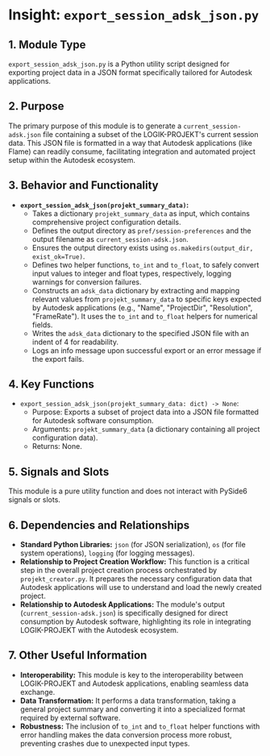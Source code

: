 # Insight: `export_session_adsk_json.py`

## 1. Module Type

`export_session_adsk_json.py` is a Python utility script designed for exporting project data in a JSON format specifically tailored for Autodesk applications.

## 2. Purpose

The primary purpose of this module is to generate a `current_session-adsk.json` file containing a subset of the LOGIK-PROJEKT's current session data. This JSON file is formatted in a way that Autodesk applications (like Flame) can readily consume, facilitating integration and automated project setup within the Autodesk ecosystem.

## 3. Behavior and Functionality

- **`export_session_adsk_json(projekt_summary_data)`:**
  - Takes a dictionary `projekt_summary_data` as input, which contains comprehensive project configuration details.
  - Defines the output directory as `pref/session-preferences` and the output filename as `current_session-adsk.json`.
  - Ensures the output directory exists using `os.makedirs(output_dir, exist_ok=True)`.
  - Defines two helper functions, `to_int` and `to_float`, to safely convert input values to integer and float types, respectively, logging warnings for conversion failures.
  - Constructs an `adsk_data` dictionary by extracting and mapping relevant values from `projekt_summary_data` to specific keys expected by Autodesk applications (e.g., "Name", "ProjectDir", "Resolution", "FrameRate"). It uses the `to_int` and `to_float` helpers for numerical fields.
  - Writes the `adsk_data` dictionary to the specified JSON file with an indent of 4 for readability.
  - Logs an info message upon successful export or an error message if the export fails.

## 4. Key Functions

- `export_session_adsk_json(projekt_summary_data: dict) -> None`:
  - Purpose: Exports a subset of project data into a JSON file formatted for Autodesk software consumption.
  - Arguments: `projekt_summary_data` (a dictionary containing all project configuration data).
  - Returns: None.

## 5. Signals and Slots

This module is a pure utility function and does not interact with PySide6 signals or slots.

## 6. Dependencies and Relationships

- **Standard Python Libraries:** `json` (for JSON serialization), `os` (for file system operations), `logging` (for logging messages).
- **Relationship to Project Creation Workflow:** This function is a critical step in the overall project creation process orchestrated by `projekt_creator.py`. It prepares the necessary configuration data that Autodesk applications will use to understand and load the newly created project.
- **Relationship to Autodesk Applications:** The module's output (`current_session-adsk.json`) is specifically designed for direct consumption by Autodesk software, highlighting its role in integrating LOGIK-PROJEKT with the Autodesk ecosystem.

## 7. Other Useful Information

- **Interoperability:** This module is key to the interoperability between LOGIK-PROJEKT and Autodesk applications, enabling seamless data exchange.
- **Data Transformation:** It performs a data transformation, taking a general project summary and converting it into a specialized format required by external software.
- **Robustness:** The inclusion of `to_int` and `to_float` helper functions with error handling makes the data conversion process more robust, preventing crashes due to unexpected input types.
